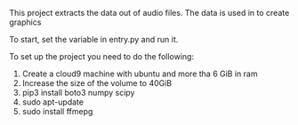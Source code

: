 This project extracts the data out of audio files. The data is used in to create graphics

To start, set the variable in entry.py and run it.

To set up the project you need to do the following:

1. Create a cloud9 machine with ubuntu and more tha 6 GiB in ram
2. Increase the size of the volume to 40GiB
3. pip3 install boto3 numpy scipy
4. sudo apt-update
5. sudo install ffmepg